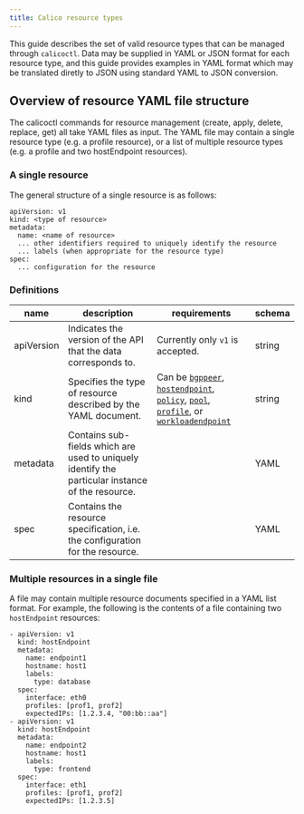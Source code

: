 ```yaml
---
title: Calico resource types
---
```


This guide describes the set of valid resource types that can be managed
through `calicoctl`.  Data may be supplied in YAML or JSON format for each
resource type, and this guide provides examples in YAML format which may be
translated diretly to JSON using standard YAML to JSON conversion.

## Overview of resource YAML file structure

The calicoctl commands for resource management (create, apply, delete, replace, get)
all take YAML files as input.  The YAML file may contain a single resource type
(e.g. a profile resource), or a list of multiple resource types (e.g. a profile and two
hostEndpoint resources).

### A single resource
The general structure of a single resource is as follows:

```
apiVersion: v1
kind: <type of resource>
metadata:
  name: <name of resource>
  ... other identifiers required to uniquely identify the resource
  ... labels (when appropriate for the resource type)
spec:
  ... configuration for the resource
```

### Definitions

| name     | description                                               | requirements                                                                     | schema |
|----------|-----------------------------------------------------------|----------------------------------------------------------------------------------|--------|
| apiVersion     | Indicates the version of the API that the data corresponds to.                           | Currently only `v1` is accepted. | string |
| kind    | Specifies the type of resource described by the YAML document. | Can be [`bgppeer`]({{site.baseurl}}/{{page.version}}/reference/calicoctl/resources/bgppeer), [`hostendpoint`]({{site.baseurl}}/{{page.version}}/reference/calicoctl/resources/hostendpoint), [`policy`]({{site.baseurl}}/{{page.version}}/reference/calicoctl/resources/policy), [`pool`]({{site.baseurl}}/{{page.version}}/reference/calicoctl/resources/pool), [`profile`]({{site.baseurl}}/{{page.version}}/reference/calicoctl/resources/profile), or [`workloadendpoint`]({{site.baseurl}}/{{page.version}}/reference/calicoctl/resources/workloadendpoint) | string |
| metadata | Contains sub-fields which are used to uniquely identify the particular instance of the resource. | | YAML |
| spec | Contains the resource specification, i.e. the configuration for the resource. | | YAML |

### Multiple resources in a single file
A file may contain multiple resource documents specified in a YAML list format. For example, the following is the contents of a file containing two `hostEndpoint` resources:
```
- apiVersion: v1
  kind: hostEndpoint
  metadata:
    name: endpoint1
    hostname: host1
    labels:
      type: database
  spec:
    interface: eth0
    profiles: [prof1, prof2]
    expectedIPs: [1.2.3.4, "00:bb::aa"]
- apiVersion: v1
  kind: hostEndpoint
  metadata:
    name: endpoint2
    hostname: host1
    labels:
      type: frontend
  spec:
    interface: eth1
    profiles: [prof1, prof2]
    expectedIPs: [1.2.3.5]
```
